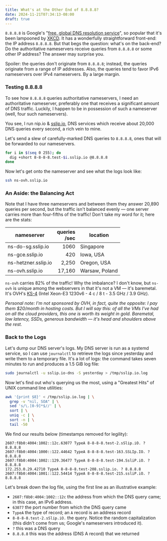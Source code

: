 ```yaml
---
title: What's at the Other End of 8.8.8.8?
date: 2024-11-21T07:34:13-08:00
draft: true
---
```


`8.8.8.8` is Google's "[free, global DNS resolution
service](https://developers.google.com/speed/public-dns)", so popular that it's
been lampooned by [XKCD](https://xkcd.com/1361/). It has a wonderfully
straightforward front-end: the IP address `8.8.8.8`. But that begs the
question: what's on the back-end? Do the authoritative nameservers receive
queries from `8.8.8.8` or some other IP address? The answer may surprise you.

Spoiler: the queries don't originate from `8.8.8.8`; instead, the queries
originate from a range of IP addresses. Also, the queries tend to favor IPv6
nameservers over IPv4 nameservers. By a large margin.

### Testing 8.8.8.8

To see how `8.8.8.8` queries authoritative nameservers, I need an authoritative
nameserver, preferably one that receives a significant amount of DNS traffic.
Luckily, I happen to be in possession of such a nameserver (well, four such
nameservers).

You see, I run nip.io & [sslip.io](https://sslip.io), DNS services which
receive about 20,000 DNS queries every second, a rich vein to mine.

Let's send a slew of carefully-marked DNS queries to `8.8.8.8`, ones that will
be forwarded to our nameservers.

```bash
for i in $(seq 0 255); do
  dig +short 8-8-8-8.test-$i.sslip.io @8.8.8.8
done
```

Now let's get onto the nameserver and see what the logs look like:

```bash
ssh ns-ovh.sslip.io
```

### An Aside: the Balancing Act

Note that I have three nameservers and between them they answer 20,890 queries
per second, but the traffic isn't balanced evenly — one server carries more
than four-fifths of the traffic! Don't take my word for it; here are the stats:

| nameserver          | queries <br />/sec  | location |
| ------------------- | -------: | -------- |
| ns-do-sg.sslip.io   | 1060     | Singapore     |
| ns-gce.sslip.io     | 420      | Iowa, USA     |
| ns-hetzner.sslip.io | 2,250    | Oregon, USA   |
| ns-ovh.sslip.io     | 17,160   | Warsaw, Poland   |

`ns-ovh` carries 82% of the traffic! Why the imbalance? I don't know, but
`ns-ovh` is unique among the webservers in that it's not a VM — it's baremetal.
It's OVH's [KS-4](https://eco.us.ovhcloud.com/?display=list&range=kimsufi)
(Intel Xeon-E3 1230v6 - 4 c / 8 t - 3.5 GHz / 3.9 GHz).

_Personal note: I'm not sponsored by OVH, in fact, quite the opposite: I pay
them $20/month in hosting costs. But I will say this: of all the VMs I've had
on all the cloud providers, this one is worth its weight in gold. Baremetal,
low latency, SSDs, generous bandwidth — it's head and shoulders above the
rest._

### Back to the Logs

Let's dump our DNS server's logs. My DNS server is run as a systemd service, so
I can use `journalctl` to retrieve the logs since yesterday and write them to a
temporary file. It's a lot of logs: the command takes seven minutes to run and
produces a 1.5 GiB log file:

```bash
sudo journalctl -u sslip.io-dns -S yesterday > /tmp/sslip.io.log
```

Now let's find out who's querying us the most, using a "Greatest Hits" of UNIX
command line utilities:

```bash
awk '{print $8}' < /tmp/sslip.io.log | \
  grep -v "nil, SOA" | \
  sed 's/\.[0-9]*$//' | \
  sort | \
  uniq -c | \
  sort -n | \
  tail -50
```

We find our results below (timestamps removed for legility):

```
2607:f8b0:4004:1002::12c.63077 TypeA 8-8-8-8.test-2.sSlip.iO. ? 8.8.8.8
2607:f8b0:4004:1000::122.44642 TypeA 8-8-8-8.test-163.SSLIp.IO. ? 8.8.8.8
2607:f8b0:4004:1002::129.36477 TypeA 8-8-8-8.test-194.SsliP.iO. ? 8.8.8.8
172.253.0.29.42710 TypeA 8-8-8-8.test-208.sslip.io. ? 8.8.8.8
2607:f8b0:4004:1001::122.54414 TypeA 8-8-8-8.test-215.ssliP.iO. ? 8.8.8.8
```

Let's break down the log file, using the first line as an illustrative example:

- `2607:f8b0:4004:1002::12c` the address from which the DNS query came; in this
case, an IPv6 address.
- `63077` the port number from which the DNS query came
- `TypeA` the type of record; an `A` record is an address record
- `8-8-8-8.test-2.sSlip.iO.` the query. Notice the random capitalization (this
  didn't come from us; Google's nameservers introduced it).
- `?` this was a DNS query
- `8.8.8.8` this was the address (DNS A record) that we returned
